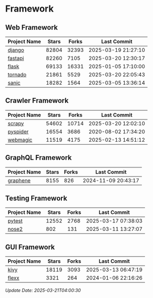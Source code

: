 # Framework

## Web Framework
| Project Name | Stars | Forks | Last Commit |
| ------------ | ----- | ----- | ----------- |
| [django](https://github.com/django/django) | 82804 | 32393 | 2025-03-19 21:27:10 |
| [fastapi](https://github.com/fastapi/fastapi) | 82260 | 7105 | 2025-03-20 12:30:17 |
| [flask](https://github.com/pallets/flask) | 69133 | 16331 | 2025-01-05 17:10:00 |
| [tornado](https://github.com/tornadoweb/tornado) | 21861 | 5529 | 2025-03-20 22:05:43 |
| [sanic](https://github.com/sanic-org/sanic) | 18282 | 1564 | 2025-03-05 13:36:14 |

## Crawler Framework
| Project Name | Stars | Forks | Last Commit |
| ------------ | ----- | ----- | ----------- |
| [scrapy](https://github.com/scrapy/scrapy) | 54602 | 10714 | 2025-03-20 12:02:10 |
| [pyspider](https://github.com/binux/pyspider) | 16554 | 3686 | 2020-08-02 17:34:20 |
| [webmagic](https://github.com/code4craft/webmagic) | 11519 | 4175 | 2025-02-13 14:51:12 |

## GraphQL Framework
| Project Name | Stars | Forks | Last Commit |
| ------------ | ----- | ----- | ----------- |
| [graphene](https://github.com/graphql-python/graphene) | 8155 | 826 | 2024-11-09 20:43:17 |

## Testing Framework
| Project Name | Stars | Forks | Last Commit |
| ------------ | ----- | ----- | ----------- |
| [pytest](https://github.com/pytest-dev/pytest) | 12552 | 2768 | 2025-03-17 07:38:03 |
| [nose2](https://github.com/nose-devs/nose2) | 802 | 131 | 2025-03-11 13:27:07 |

## GUI Framework
| Project Name | Stars | Forks | Last Commit |
| ------------ | ----- | ----- | ----------- |
| [kivy](https://github.com/kivy/kivy) | 18119 | 3093 | 2025-03-13 06:47:19 |
| [flexx](https://github.com/flexxui/flexx) | 3321 | 264 | 2024-01-06 22:16:26 |

*Update Date: 2025-03-21T04:00:30*